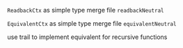`ReadbackCtx` as simple type
merge file `readbackNeutral`

`EquivalentCtx` as simple type
merge file `equivalentNeutral`

use trail to implement equivalent for recursive functions
